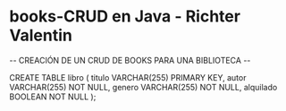 # books-CRUD en Java - Richter Valentin

-- CREACIÓN DE UN CRUD DE BOOKS PARA UNA BIBLIOTECA --

CREATE TABLE libro (
titulo VARCHAR(255) PRIMARY KEY,
autor VARCHAR(255) NOT NULL,
genero VARCHAR(255) NOT NULL,
alquilado BOOLEAN NOT NULL
);